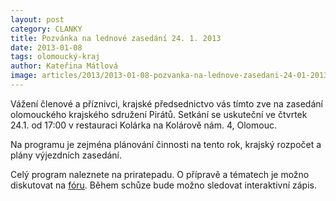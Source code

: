 ```yaml
---
layout: post
category: CLANKY
title: Pozvánka na lednové zasedání 24. 1. 2013
date: 2013-01-08
tags: olomoucký-kraj
author: Kateřina Mátlová
image: articles/2013/2013-01-08-pozvanka-na-lednove-zasedani-24-01-2013.jpg   #751x422 pixelu
---
```

Vážení členové a příznivci, krajské předsednictvo vás tímto zve na zasedání olomouckého krajského sdružení Pirátů. Setkání se uskuteční ve čtvrtek 24.1. od 17:00 v restauraci Kolárka na Kolárově nám. 4, Olomouc. 

Na programu je zejména plánování činnosti na tento rok, krajský rozpočet a plány výjezdních zasedání. 

Celý program naleznete na priratepadu. O přípravě a tématech je možno diskutovat na [fóru](https://forum.pirati.cz/olomoucky-kraj-f80/zasedani-24-1-17-00-v-kolarce-t15143.html). Během schůze bude možno sledovat interaktivní zápis.
